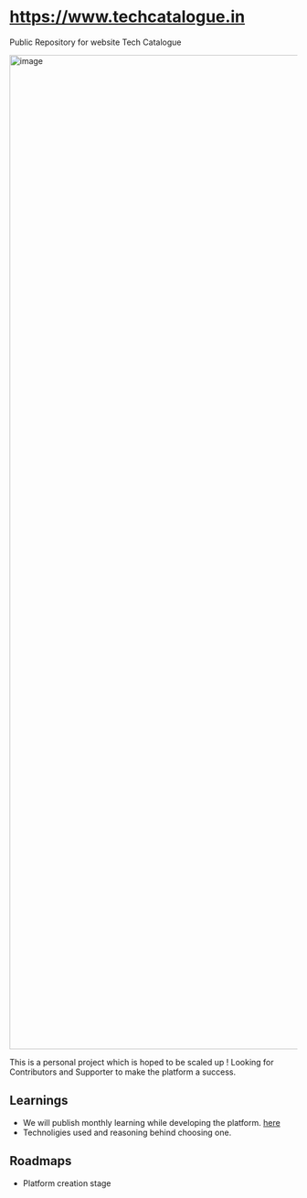 # https://www.techcatalogue.in
Public Repository for website Tech Catalogue

<img width="1741" alt="image" src="https://github.com/ashishonce/zingbing.com/assets/12728754/352c6518-c27f-4622-9a42-6c332a65f82e">

This is a personal project which is hoped to be scaled up !  Looking for Contributors and Supporter to make the platform a success. 

## Learnings 

- We will publish monthly learning while developing the platform. [here](https://github.com/thetechcatalogue)
- Technoligies used and reasoning behind choosing one.
  

## Roadmaps

- Platform creation stage
